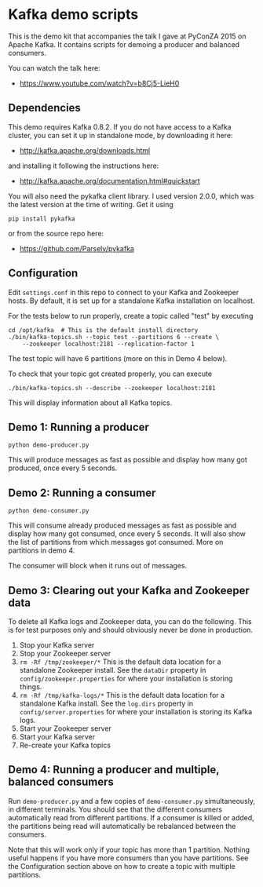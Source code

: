 Kafka demo scripts
==================

This is the demo kit that accompanies the talk I gave at PyConZA 2015 on Apache
Kafka. It contains scripts for demoing a producer and balanced consumers.

You can watch the talk here:

 * https://www.youtube.com/watch?v=b8Cj5-LieH0


Dependencies
------------

This demo requires Kafka 0.8.2. If you do not have access to a Kafka cluster,
you can set it up in standalone mode, by downloading it here:

 * http://kafka.apache.org/downloads.html

and installing it following the instructions here:

 * http://kafka.apache.org/documentation.html#quickstart

You will also need the pykafka client library. I used version 2.0.0, which was
the latest version at the time of writing. Get it using

    pip install pykafka

or from the source repo here:

 *  https://github.com/Parsely/pykafka


Configuration
-------------

Edit `settings.conf` in this repo to connect to your Kafka and Zookeeper
hosts. By default, it is set up for a standalone Kafka installation on
localhost.

For the tests below to run properly, create a topic called "test" by executing

    cd /opt/kafka  # This is the default install directory
    ./bin/kafka-topics.sh --topic test --partitions 6 --create \
        --zookeeper localhost:2181 --replication-factor 1

The test topic will have 6 partitions (more on this in Demo 4 below).

To check that your topic got created properly, you can execute

    ./bin/kafka-topics.sh --describe --zookeeper localhost:2181

This will display information about all Kafka topics.


Demo 1: Running a producer
--------------------------

    python demo-producer.py

This will produce messages as fast as possible and display how many got
produced, once every 5 seconds.


Demo 2: Running a consumer
--------------------------

    python demo-consumer.py

This will consume already produced messages as fast as possible and display how
many got consumed, once every 5 seconds. It will also show the list of
partitions from which messages got consumed. More on partitions in demo 4.

The consumer will block when it runs out of messages.


Demo 3: Clearing out your Kafka and Zookeeper data
--------------------------------------------------

To delete all Kafka logs and Zookeeper data, you can do the following. This is
for test purposes only and should obviously never be done in production.

  1. Stop your Kafka server
  2. Stop your Zookeeper server
  3. `rm -Rf /tmp/zookeeper/*`
     This is the default data location for a standalone Zookeeper install. See
     the `dataDir` property in `config/zookeeper.properties` for where your
     installation is storing things.
  4. `rm -Rf /tmp/kafka-logs/*`
     This is the default data location for a standalone Kafka install. See the
     `log.dirs` property in `config/server.properties` for where your
     installation is storing its Kafka logs.
  5. Start your Zookeeper server
  6. Start your Kafka server
  7. Re-create your Kafka topics


Demo 4: Running a producer and multiple, balanced consumers
-----------------------------------------------------------

Run `demo-producer.py` and a few copies of `demo-consumer.py` simultaneously,
in different terminals. You should see that the different consumers
automatically read from different partitions. If a consumer is killed or added,
the partitions being read will automatically be rebalanced between the
consumers.

Note that this will work only if your topic has more than 1 partition. Nothing
useful happens if you have more consumers than you have partitions. See the
Configuration section above on how to create a topic with multiple partitions.
